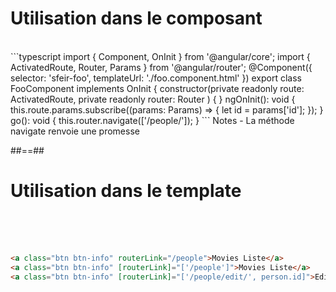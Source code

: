 <!-- .slide: class="sfeir-basic-slide with-code" -->
# Utilisation dans le composant
<br>
```typescript
import { Component, OnInit } from '@angular/core';
import { ActivatedRoute, Router, Params } from '@angular/router';
@Component({
  selector: 'sfeir-foo',
  templateUrl: './foo.component.html'  
})
export class FooComponent implements OnInit {
  constructor(private readonly route: ActivatedRoute, private readonly router: Router ) { }
  ngOnInit(): void {
    this.route.params.subscribe((params: Params) => {
    let id = params['id'];
    });
  }
  go(): void {
    this.router.navigate(['/people/']);
  }
```
<!-- .element: class="big-code" -->
Notes
- La méthode navigate renvoie une promesse

##==##

<!-- .slide: class="sfeir-basic-slide with-code" -->
# Utilisation dans le template
<br><br><br>
```html
<a class="btn btn-info" routerLink="/people">Movies Liste</a>
<a class="btn btn-info" [routerLink]="['/people']">Movies Liste</a>
<a class="btn btn-info" [routerLink]="['/people/edit/', person.id]">Edit</a>
```
<!-- .element: class="big-code" -->
